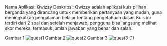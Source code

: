 Nama Aplikasi: Qwizzy
Deskripsi:
Qwizzy adalah aplikasi kuis pilihan berganda yang dirancang untuk memberikan pertanyaan yang mudah, guna meningkatkan pengalaman belajar tentang pengetahuan dasar.
Kuis ini terdiri dari 2 soal dan setelah menjawab, pengguna bisa langsung melihat skor mereka, termasuk jumlah jawaban yang benar dan salah.

Gambar 1
![quest1](https://github.com/user-attachments/assets/06897dde-5a64-42cd-b8e1-943272ec08bf)
Gambar 2
![quest2](https://github.com/user-attachments/assets/83ec18f5-56cc-45dc-933e-7d18f1dcf12e)
Gambar 3
![quest3 (1)](https://github.com/user-attachments/assets/8a0c2aa6-87e4-4e8b-a949-8a32e0201efc)


